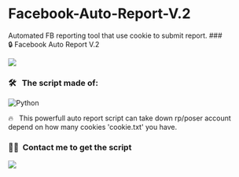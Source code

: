 # Facebook-Auto-Report-V.2
Automated FB reporting tool that use cookie to submit report.
###🔒&nbsp;Facebook Auto Report V.2

<image src="/screenshots/Screenshot_2023_0428_224451.png">

### 🛠 &nbsp; The script made of:

![Python](https://img.shields.io/badge/-Python-05122A?style=flat&logo=python)&nbsp;

🔥 &nbsp; This powerfull auto report script can take down rp/poser account depend on how many cookies 'cookie.txt' you have.

### 🤝🏻 &nbsp;Contact me to get the script

<p align="center">

<a href="https://www.facebook.com/profile.php?id=100089164803882"><img src="https://img.shields.io/badge/-@MAHIRO CHAN-1877F2?style=flat&logo=Facebook&logoColor=white"/></a>

</p>
